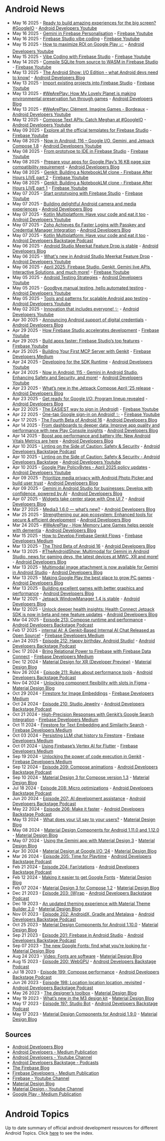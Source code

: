 # Android News

<!-- NEWS:START -->
- May 16 2025 - [Ready to build amazing experiences for the big screen? #GoogleIO](https://www.youtube.com/watch?v=tZbnWtq1UKI) - [Android Developers Youtube](https://www.youtube.com/c/AndroidDevelopers)
- May 16 2025 - [Gemini in Firebase Personalisation](https://www.youtube.com/watch?v=4MC2jgLwkJg) - [Firebase Youtube](https://www.youtube.com/user/Firebase)
- May 16 2025 - [Firebase Studio vibe coding](https://www.youtube.com/watch?v=xS9bQaYzVBs) - [Firebase Youtube](https://www.youtube.com/user/Firebase)
- May 15 2025 - [How to maximize ROI on Google Play 📈](https://www.youtube.com/watch?v=Y1IzXKPk_T0) - [Android Developers Youtube](https://www.youtube.com/c/AndroidDevelopers)
- May 15 2025 - [Vibe Coding with Firebase Studio](https://www.youtube.com/watch?v=U0Euvr4DEcE) - [Firebase Youtube](https://www.youtube.com/user/Firebase)
- May 14 2025 - [Compile SQLite from source to WASM in Firebase Studio](https://www.youtube.com/watch?v=hox-Sv8ZHxE) - [Firebase Youtube](https://www.youtube.com/user/Firebase)
- May 13 2025 - [The Android Show: I/O Edition - what Android devs need to know!](http://android-developers.googleblog.com/2025/05/the-android-show-io-edition.html) - [Android Developers Blog](https://android-developers.googleblog.com/)
- May 13 2025 - [Import existing projects into Firebase Studio](https://www.youtube.com/watch?v=31GsuvcRcXk) - [Firebase Youtube](https://www.youtube.com/user/Firebase)
- May 13 2025 - [#WeArePlay: How My Lovely Planet is making environmental preservation fun through games](http://android-developers.googleblog.com/2025/05/weareplay-my-lovely-planet-environmental-preservation-game.html) - [Android Developers Blog](https://android-developers.googleblog.com/)
- May 13 2025 - [#WeArePlay: Clément, Imagine Games - Bordeaux](https://www.youtube.com/watch?v=TrgDdhvzwt4) - [Android Developers Youtube](https://www.youtube.com/c/AndroidDevelopers)
- May 12 2025 - [Compose Text APIs: Catch Meghan at #GoogleIO](https://www.youtube.com/watch?v=x-A27DIfx30) - [Android Developers Youtube](https://www.youtube.com/c/AndroidDevelopers)
- May 09 2025 - [Explore all the official templates for Firebase Studio](https://www.youtube.com/watch?v=vWfoxcDETY0) - [Firebase Youtube](https://www.youtube.com/user/Firebase)
- May 08 2025 - [Now in Android: 116 – Google I/O, Gemini, and Jetpack Compose 1.8](https://www.youtube.com/watch?v=YOvD5nQe7Bk) - [Android Developers Youtube](https://www.youtube.com/c/AndroidDevelopers)
- May 08 2025 - [From prototype to IDE in Firebase Studio](https://www.youtube.com/watch?v=9CLNxcM1tbo) - [Firebase Youtube](https://www.youtube.com/user/Firebase)
- May 08 2025 - [Prepare your apps for Google Play’s 16 KB page size compatibility requirement](http://android-developers.googleblog.com/2025/05/prepare-play-apps-for-devices-with-16kb-page-size.html) - [Android Developers Blog](https://android-developers.googleblog.com/)
- May 08 2025 - [Genkit: Building a NotebookLM clone - Firebase After Hours LIVE part 2](https://www.youtube.com/watch?v=ZBM9BQz_S_A) - [Firebase Youtube](https://www.youtube.com/user/Firebase)
- May 08 2025 - [Genkit: Building a NotebookLM clone - Firebase After Hours LIVE part 1](https://www.youtube.com/watch?v=uQw3HtebwvE) - [Firebase Youtube](https://www.youtube.com/user/Firebase)
- May 07 2025 - [Start prototyping with Firebase Studio](https://www.youtube.com/watch?v=hB1BdhINRNE) - [Firebase Youtube](https://www.youtube.com/user/Firebase)
- May 07 2025 - [Building delightful Android camera and media experiences](http://android-developers.googleblog.com/2025/05/building-delightful-android-camera-media-experiences.html) - [Android Developers Blog](https://android-developers.googleblog.com/)
- May 07 2025 - [​​Kotlin Multiplatform: Have your code and eat it too](https://www.youtube.com/watch?v=DP7O_a8wIwQ) - [Android Developers Youtube](https://www.youtube.com/c/AndroidDevelopers)
- May 07 2025 - [Zoho Achieves 6x Faster Logins with Passkey and Credential Manager Integration](http://android-developers.googleblog.com/2025/05/zoho-achieves-faster-logins-passkey-credential-manager-integration.html) - [Android Developers Blog](https://android-developers.googleblog.com/)
- May 07 2025 - [​​Kotlin Multiplatform: Have your code and eat it too](http://adbackstage.libsyn.com/kotlin-multiplatform-have-your-code-and-eat-it-too) - [Android Developers Backstage Podcast](https://adbackstage.libsyn.com/)
- May 06 2025 - [Android Studio Meerkat Feature Drop is stable](http://android-developers.googleblog.com/2025/05/android-studio-meerkat-feature-drop-is-stable.html) - [Android Developers Blog](https://android-developers.googleblog.com/)
- May 06 2025 - [What's new in Android Studio Meerkat Feature Drop](https://www.youtube.com/watch?v=uZsFi7OehVU) - [Android Developers Youtube](https://www.youtube.com/c/AndroidDevelopers)
- May 06 2025 - [April 2025: Firebase Studio, Genkit, Gemini live APIs, Interactive Solutions, and much more!](https://www.youtube.com/watch?v=nWaMQsXcn44) - [Firebase Youtube](https://www.youtube.com/user/Firebase)
- May 05 2025 - [Android Testing Strategies](https://www.youtube.com/watch?v=qeFWCYc7u3E) - [Android Developers Youtube](https://www.youtube.com/c/AndroidDevelopers)
- May 05 2025 - [Goodbye manual testing, hello automated testing](https://www.youtube.com/watch?v=ei_QZj47n9A) - [Android Developers Youtube](https://www.youtube.com/c/AndroidDevelopers)
- May 05 2025 - [Tools and patterns for scalable Android app testing](https://www.youtube.com/watch?v=9SlKPtUtv6o) - [Android Developers Youtube](https://www.youtube.com/c/AndroidDevelopers)
- May 02 2025 - [Innovation that includes everyone! ✨](https://www.youtube.com/watch?v=o8g3M04_wZw) - [Android Developers Youtube](https://www.youtube.com/c/AndroidDevelopers)
- Apr 30 2025 - [Announcing Android support of digital credentials](http://android-developers.googleblog.com/2025/04/announcing-android-support-of-digital-credentials.html) - [Android Developers Blog](https://android-developers.googleblog.com/)
- Apr 29 2025 - [How Firebase Studio accelerates development](https://www.youtube.com/watch?v=llByU3YZvew) - [Firebase Youtube](https://www.youtube.com/user/Firebase)
- Apr 29 2025 - [Build apps faster: Firebase Studio’s top features](https://www.youtube.com/watch?v=1T83_PXc1Io) - [Firebase Youtube](https://www.youtube.com/user/Firebase)
- Apr 25 2025 - [Building Your First MCP Server with Genkit](https://medium.com/firebase-developers/building-your-first-mcp-server-with-genkit-c2053cde230f?source=rss----8e8b7dc6774d---4) - [Firebase Developers Medium](https://medium.com/firebase-developers)
- Apr 24 2025 - [Developing for the SDK Runtime](https://www.youtube.com/watch?v=uzy1pWzWPfc) - [Android Developers Youtube](https://www.youtube.com/c/AndroidDevelopers)
- Apr 24 2025 - [Now in Android: 115 - Gemini in Android Studio, Enhancing Safety and Security, and more!](https://www.youtube.com/watch?v=yZydIvw078s) - [Android Developers Youtube](https://www.youtube.com/c/AndroidDevelopers)
- Apr 23 2025 - [What’s new in the Jetpack Compose April ’25 release](http://android-developers.googleblog.com/2025/04/whats-new-in-jetpack-compose-april-25.html) - [Android Developers Blog](https://android-developers.googleblog.com/)
- Apr 23 2025 - [Get ready for Google I/O: Program lineup revealed](http://android-developers.googleblog.com/2025/04/google-io-program-lineup-revealed.html) - [Android Developers Blog](https://android-developers.googleblog.com/)
- Apr 22 2025 - [The EASIEST way to sign in (Android)](https://www.youtube.com/watch?v=qyj5UiVH-Lc) - [Firebase Youtube](https://www.youtube.com/user/Firebase)
- Apr 22 2025 - [One-tap Google sign-in on Android! ✨](https://www.youtube.com/watch?v=kF1AMXUON98) - [Firebase Youtube](https://www.youtube.com/user/Firebase)
- Apr 17 2025 - [The Fourth Beta of Android 16](http://android-developers.googleblog.com/2025/04/the-fourth-beta-of-android-16.html) - [Android Developers Blog](https://android-developers.googleblog.com/)
- Apr 14 2025 - [From dashboards to deeper data: Improve app quality and performance with new Play Console insights](http://android-developers.googleblog.com/2025/04/play-console-insights.html) - [Android Developers Blog](https://android-developers.googleblog.com/)
- Apr 14 2025 - [Boost app performance and battery life: New Android Vitals Metrics are here](http://android-developers.googleblog.com/2025/04/boost-app-performance-and-battery-life-android-vitals-metrics.html) - [Android Developers Blog](https://android-developers.googleblog.com/)
- Apr 10 2025 - [Linting on the Side of Caution: Safety & Security](http://adbackstage.libsyn.com/linting-on-the-side-of-caution-safety-security) - [Android Developers Backstage Podcast](https://adbackstage.libsyn.com/)
- Apr 10 2025 - [Linting on the Side of Caution: Safety & Security - Android Developers Backstage](https://www.youtube.com/watch?v=h2xqX8-lXQE) - [Android Developers Youtube](https://www.youtube.com/c/AndroidDevelopers)
- Apr 10 2025 - [Google Play PolicyBytes - April 2025 policy updates](https://www.youtube.com/watch?v=74kce4nodWk) - [Android Developers Youtube](https://www.youtube.com/c/AndroidDevelopers)
- Apr 09 2025 - [Prioritize media privacy with Android Photo Picker and build user trust](http://android-developers.googleblog.com/2025/04/google-play-empowering-developers-to-build-user-trust-through-privacy.html) - [Android Developers Blog](https://android-developers.googleblog.com/)
- Apr 09 2025 - [Gemini in Android Studio for businesses: Develop with confidence, powered by AI](http://android-developers.googleblog.com/2025/04/gemini-in-android-studio-for-business.html) - [Android Developers Blog](https://android-developers.googleblog.com/)
- Apr 07 2025 - [Widgets take center stage with One UI 7](http://android-developers.googleblog.com/2025/04/widgets-take-center-stage-with-samsung-oneui7.html) - [Android Developers Blog](https://android-developers.googleblog.com/)
- Mar 27 2025 - [Media3 1.6.0 — what’s new?](http://android-developers.googleblog.com/2025/03/media3-1-6-0-is-now-available.html) - [Android Developers Blog](https://android-developers.googleblog.com/)
- Mar 25 2025 - [Strengthening our app ecosystem: Enhanced tools for secure & efficient development](http://android-developers.googleblog.com/2025/03/keeping-google-play-safe.html) - [Android Developers Blog](https://android-developers.googleblog.com/)
- Mar 24 2025 - [#WeArePlay - How Memory Lane Games helps people with dementia](http://android-developers.googleblog.com/2025/03/weareplay-how-memory-lane-games-helps-people-with-dementia.html) - [Android Developers Blog](https://android-developers.googleblog.com/)
- Mar 15 2025 - [How to Develop Firebase Genkit Flows](https://medium.com/firebase-developers/how-to-develop-firebase-genkit-functions-2677b386a227?source=rss----8e8b7dc6774d---4) - [Firebase Developers Medium](https://medium.com/firebase-developers)
- Mar 13 2025 - [The Third Beta of Android 16](http://android-developers.googleblog.com/2025/03/the-third-beta-of-android-16.html) - [Android Developers Blog](https://android-developers.googleblog.com/)
- Mar 13 2025 - [#TheAndroidShow: Multimodal for Gemini in Android Studio, news for gaming devs, the latest devices at MWC, XR and more!](http://android-developers.googleblog.com/2025/03/winter-episode-theandroidshow.html) - [Android Developers Blog](https://android-developers.googleblog.com/)
- Mar 13 2025 - [Multimodal image attachment is now available for Gemini in Android Studio](http://android-developers.googleblog.com/2025/03/multimodal-image-attachment-now-available-gemini-android-studio.html) - [Android Developers Blog](https://android-developers.googleblog.com/)
- Mar 13 2025 - [Making Google Play the best place to grow PC games](http://android-developers.googleblog.com/2025/03/making-google-play-best-place-to-grow-pc-games.html) - [Android Developers Blog](https://android-developers.googleblog.com/)
- Mar 13 2025 - [Building excellent games with better graphics and performance](http://android-developers.googleblog.com/2025/03/building-excellent-games-with-better-graphics-and-performance.html) - [Android Developers Blog](https://android-developers.googleblog.com/)
- Mar 12 2025 - [Jetpack WindowManager 1.4 is stable](http://android-developers.googleblog.com/2025/03/jetpack-windowmanager-14-is-stable.html) - [Android Developers Blog](https://android-developers.googleblog.com/)
- Mar 12 2025 - [Unlock deeper health insights: Health Connect Jetpack SDK is now in beta and new feature updates](http://android-developers.googleblog.com/2025/03/health-connect-jetpack-sdk-now-in-beta.html) - [Android Developers Blog](https://android-developers.googleblog.com/)
- Mar 04 2025 - [Episode 213: Compose runtime and performance](http://adbackstage.libsyn.com/episode-213-compose-runtime-and-performance) - [Android Developers Backstage Podcast](https://adbackstage.libsyn.com/)
- Feb 17 2025 - [internal AI: A Genkit-Based Internal AI Chat Released as Open Source!](https://medium.com/firebase-developers/internal-ai-a-genkit-based-internal-ai-chat-released-as-open-source-37795896a106?source=rss----8e8b7dc6774d---4) - [Firebase Developers Medium](https://medium.com/firebase-developers)
- Jan 24 2025 - [Episode 212: Happy birthday, Android Studio!](http://adbackstage.libsyn.com/episode-212-happy-birthday-android-studio) - [Android Developers Backstage Podcast](https://adbackstage.libsyn.com/)
- Dec 17 2024 - [Bring Relational Power to Firebase with Firebase Data Connect](https://medium.com/firebase-developers/bring-relational-power-to-firebase-with-firebase-data-connect-e65e5c420ca8?source=rss----8e8b7dc6774d---4) - [Firebase Developers Medium](https://medium.com/firebase-developers)
- Dec 12 2024 - [Material Design for XR (Developer Preview)](https://material.io/blog/material-design-xr-dev-preview) - [Material Design Blog](https://material.io/blog)
- Nov 26 2024 - [Episode 211: Rules about performance tools](http://adbackstage.libsyn.com/episode-211-rules-about-performance-tools) - [Android Developers Backstage Podcast](https://adbackstage.libsyn.com/)
- Nov 04 2024 - [Unlocking component flexibility with slots in Figma](https://material.io/blog/material-3-slot-components-figma) - [Material Design Blog](https://material.io/blog)
- Oct 29 2024 - [Firestore for Image Embeddings](https://medium.com/firebase-developers/firestore-for-image-embeddings-f3fa2a5a5058?source=rss----8e8b7dc6774d---4) - [Firebase Developers Medium](https://medium.com/firebase-developers)
- Oct 24 2024 - [Episode 210: Studio Jewelry](http://adbackstage.libsyn.com/episode-210-studio-jewelry) - [Android Developers Backstage Podcast](https://adbackstage.libsyn.com/)
- Oct 21 2024 - [High-Precision Responses with Genkit’s Google Search Integration](https://medium.com/firebase-developers/high-precision-responses-with-genkits-google-search-integration-7f142f5c9693?source=rss----8e8b7dc6774d---4) - [Firebase Developers Medium](https://medium.com/firebase-developers)
- Oct 11 2024 - [Firestore for Text Embedding and Similarity Search](https://medium.com/firebase-developers/firestore-for-text-embedding-and-similarity-search-d74acbc8d6f5?source=rss----8e8b7dc6774d---4) - [Firebase Developers Medium](https://medium.com/firebase-developers)
- Oct 03 2024 - [Persisting LLM chat history to Firestore](https://medium.com/firebase-developers/persisting-llm-chat-history-to-firestore-4e3716dd67fe?source=rss----8e8b7dc6774d---4) - [Firebase Developers Medium](https://medium.com/firebase-developers)
- Oct 01 2024 - [Using Firebase’s Vertex AI for Flutter](https://medium.com/firebase-developers/using-firebases-vertex-ai-for-flutter-abdd85d1d1a8?source=rss----8e8b7dc6774d---4) - [Firebase Developers Medium](https://medium.com/firebase-developers)
- Sep 19 2024 - [Unlocking the power of code execution in Genkit](https://medium.com/firebase-developers/getting-started-with-code-execution-in-genkit-c5391b45b321?source=rss----8e8b7dc6774d---4) - [Firebase Developers Medium](https://medium.com/firebase-developers)
- Sep 12 2024 - [Episode 209: Compose animations](http://adbackstage.libsyn.com/episode-209-compose-animations) - [Android Developers Backstage Podcast](https://adbackstage.libsyn.com/)
- Sep 10 2024 - [Material Design 3 for Compose version 1.3](https://material.io/blog/material-3-compose-1-3) - [Material Design Blog](https://material.io/blog)
- Jul 18 2024 - [Episode 208: Micro optimizations](http://adbackstage.libsyn.com/episode-208-micro-optimizations) - [Android Developers Backstage Podcast](https://adbackstage.libsyn.com/)
- Jun 20 2024 - [Episode 207: AI development assistance](http://adbackstage.libsyn.com/episode-207-ai-development-assistance) - [Android Developers Backstage Podcast](https://adbackstage.libsyn.com/)
- May 22 2024 - [Episode 206: Make it faster](http://adbackstage.libsyn.com/episode-206-make-it-faster) - [Android Developers Backstage Podcast](https://adbackstage.libsyn.com/)
- May 13 2024 - [What does your UI say to your users?](https://material.io/blog/testing-material-3) - [Material Design Blog](https://material.io/blog)
- May 08 2024 - [Material Design Components for Android 1.11.0 and 1.12.0](https://material.io/blog/android-stable-release-1-12-0) - [Material Design Blog](https://material.io/blog)
- May 07 2024 - [Using the Gemini app with Material Design 3](https://material.io/blog/how-to-gemini-app-compose-material-design-3) - [Material Design Blog](https://material.io/blog)
- Apr 30 2024 - [Material Design at Google I/O ‘24](https://material.io/blog/google-io-2024) - [Material Design Blog](https://material.io/blog)
- Mar 26 2024 - [Episode 205: Time for Playtime](http://adbackstage.libsyn.com/episode-205-time-for-playtime) - [Android Developers Backstage Podcast](https://adbackstage.libsyn.com/)
- Feb 21 2024 - [Episode 204: Fan’otations](http://adbackstage.libsyn.com/episode-204-fanotations) - [Android Developers Backstage Podcast](https://adbackstage.libsyn.com/)
- Feb 12 2024 - [Making it easier to get Google Fonts](https://material.io/blog/get-google-fonts-update) - [Material Design Blog](https://material.io/blog)
- Feb 07 2024 - [Material Design 3 for Compose 1.2](https://material.io/blog/material-3-compose-1-2) - [Material Design Blog](https://material.io/blog)
- Dec 21 2023 - [Episode 203: (W)rap](http://adbackstage.libsyn.com/episode-203-wrap) - [Android Developers Backstage Podcast](https://adbackstage.libsyn.com/)
- Dec 19 2023 - [An updated theming experience with Material Theme Builder 2.0](https://material.io/blog/material-theme-builder-2-color-match) - [Material Design Blog](https://material.io/blog)
- Nov 01 2023 - [Episode 202: AndroidX, Gradle and Metalava](http://adbackstage.libsyn.com/episode-202-androidx-gradle-and-metalava) - [Android Developers Backstage Podcast](https://adbackstage.libsyn.com/)
- Oct 25 2023 - [Material Design Components for Android 1.10.0](https://material.io/blog/android-stable-release-1-10-0) - [Material Design Blog](https://material.io/blog)
- Sep 21 2023 - [Episode 201: Firebase in Android Studio](http://adbackstage.libsyn.com/episode-201-firebase-in-android-studio) - [Android Developers Backstage Podcast](https://adbackstage.libsyn.com/)
- Sep 07 2023 - [The new Google Fonts: find what you’re looking for](https://material.io/blog/2023-google-fonts-redesign) - [Material Design Blog](https://material.io/blog)
- Aug 24 2023 - [Video: Fonts are software](https://material.io/blog/fonts-are-software-video) - [Material Design Blog](https://material.io/blog)
- Aug 15 2023 - [Episode 200: WebGPU](http://adbackstage.libsyn.com/episode-200-webgpu) - [Android Developers Backstage Podcast](https://adbackstage.libsyn.com/)
- Jul 18 2023 - [Episode 199: Compose performance](http://adbackstage.libsyn.com/episode-199-compose-performance) - [Android Developers Backstage Podcast](https://adbackstage.libsyn.com/)
- Jun 26 2023 - [Episode 198: Location location location, revisited](http://adbackstage.libsyn.com/episode-198-location-location-location-revisited) - [Android Developers Backstage Podcast](https://adbackstage.libsyn.com/)
- May 26 2023 - [The designer’s toolbox](https://material.io/blog/designer-toolbox-figma-android-studio-relay) - [Material Design Blog](https://material.io/blog)
- May 19 2023 - [What’s new in the M3 design kit](https://material.io/blog/whats-new-design-kit) - [Material Design Blog](https://material.io/blog)
- May 17 2023 - [Episode 197: Studio Bot](http://adbackstage.libsyn.com/episode-197-studio-bot) - [Android Developers Backstage Podcast](https://adbackstage.libsyn.com/)
- May 17 2023 - [Material Design Components for Android 1.9.0](https://material.io/blog/android-stable-release-1-9-0) - [Material Design Blog](https://material.io/blog)<!-- NEWS:END -->

## Sources

* [Android Developers Blog](https://android-developers.googleblog.com/)
* [Android Developers - Medium Publication](https://medium.com/androiddevelopers)
* [Android Developers - Youtube Channel](https://www.youtube.com/c/AndroidDevelopers)
* [Android Developers Backstage - Podcasts](https://adbackstage.libsyn.com/)
* [The Firebase Blog](https://firebase.googleblog.com/)
* [Firebase Developers - Medium Publication](https://medium.com/firebase-developers)
* [Firebase - Youtube Channel](https://www.youtube.com/user/Firebase)
* [Material Design Blog](https://material.io/blog)
* [Material Design - Youtube Channel](https://www.youtube.com/c/MaterialDesign)
* [Google Play - Medium Publication](https://medium.com/googleplaydev)

# Android Topics
Up to date summary of official android development resources for different Android Topics. Click [here](https://androidtopicsindex.dipien.com/) to see the index.

